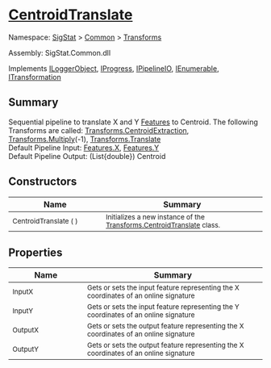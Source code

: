 # [CentroidTranslate](./CentroidTranslate.md)

Namespace: [SigStat]() > [Common](./../README.md) > [Transforms](./README.md)

Assembly: SigStat.Common.dll

Implements [ILoggerObject](./../ILoggerObject.md), [IProgress](./../Helpers/IProgress.md), [IPipelineIO](./../Pipeline/IPipelineIO.md), [IEnumerable](https://docs.microsoft.com/en-us/dotnet/api/System.Collections.IEnumerable), [ITransformation](./../ITransformation.md)

## Summary
Sequential pipeline to translate X and Y [Features](https://github.com/hargitomi97/sigstat/blob/master/docs/md/SigStat/Common/Features.md) to Centroid.  The following Transforms are called: [Transforms.CentroidExtraction](https://github.com/hargitomi97/sigstat/blob/master/docs/md/SigStat/Common/Transforms/CentroidExtraction.md), [Transforms.Multiply](https://github.com/hargitomi97/sigstat/blob/master/docs/md/SigStat/Common/Transforms/Multiply.md)(-1), [Transforms.Translate](https://github.com/hargitomi97/sigstat/blob/master/docs/md/SigStat/Common/Transforms/Translate.md)<br>Default Pipeline Input: [Features.X](https://github.com/hargitomi97/sigstat/blob/master/docs/md/SigStat/Common/Features.md), [Features.Y](https://github.com/hargitomi97/sigstat/blob/master/docs/md/SigStat/Common/Features.md)<br>Default Pipeline Output: (List{double}) Centroid

## Constructors

| Name | Summary | 
| --- | --- | 
| <sub>CentroidTranslate (  )</sub><img width=200 unselectable="on"/>  | <sub>Initializes a new instance of the [Transforms.CentroidTranslate](https://github.com/hargitomi97/sigstat/blob/master/docs/md/SigStat/Common/Transforms/CentroidTranslate.md) class.</sub><img width=200 unselectable="on"/>  | <br>


## Properties

| Name | Summary | 
| --- | --- | 
| <sub>InputX</sub><img width=200 unselectable="on"/>  | <sub>Gets or sets the input feature representing the X coordinates of an online signature</sub><img width=200 unselectable="on"/>  | <br>
| <sub>InputY</sub><img width=200 unselectable="on"/>  | <sub>Gets or sets the input feature representing the Y coordinates of an online signature</sub><img width=200 unselectable="on"/>  | <br>
| <sub>OutputX</sub><img width=200 unselectable="on"/>  | <sub>Gets or sets the output feature representing the X coordinates of an online signature</sub><img width=200 unselectable="on"/>  | <br>
| <sub>OutputY</sub><img width=200 unselectable="on"/>  | <sub>Gets or sets the output feature representing the X coordinates of an online signature</sub><img width=200 unselectable="on"/>  | <br>


